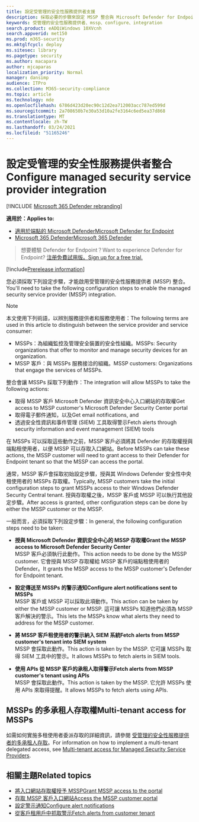 ```yaml
---
title: 設定受管理的安全性服務提供者支援
description: 採取必要的步驟來設定 MSSP 整合與 Microsoft Defender for Endpoint
keywords: 受管理的安全性服務提供者、mssp、configure、integration
search.product: eADQiWindows 10XVcnh
search.appverid: met150
ms.prod: m365-security
ms.mktglfcycl: deploy
ms.sitesec: library
ms.pagetype: security
ms.author: macapara
author: mjcaparas
localization_priority: Normal
manager: dansimp
audience: ITPro
ms.collection: M365-security-compliance
ms.topic: article
ms.technology: mde
ms.openlocfilehash: 6786d423d20ec90c12d2ea712003acc787ed599d
ms.sourcegitcommit: 2a708650b7e30a53d10a2fe3164c6ed5ea37d868
ms.translationtype: MT
ms.contentlocale: zh-TW
ms.lasthandoff: 03/24/2021
ms.locfileid: "51165246"
---
```

# <a name="configure-managed-security-service-provider-integration"></a><span data-ttu-id="aaa21-104">設定受管理的安全性服務提供者整合</span><span class="sxs-lookup"><span data-stu-id="aaa21-104">Configure managed security service provider integration</span></span>

[!INCLUDE [Microsoft 365 Defender rebranding](../../includes/microsoft-defender.md)]

<span data-ttu-id="aaa21-105">**適用於：**</span><span class="sxs-lookup"><span data-stu-id="aaa21-105">**Applies to:**</span></span>
- [<span data-ttu-id="aaa21-106">適用於端點的 Microsoft Defender</span><span class="sxs-lookup"><span data-stu-id="aaa21-106">Microsoft Defender for Endpoint</span></span>](https://go.microsoft.com/fwlink/p/?linkid=2154037)
- [<span data-ttu-id="aaa21-107">Microsoft 365 Defender</span><span class="sxs-lookup"><span data-stu-id="aaa21-107">Microsoft 365 Defender</span></span>](https://go.microsoft.com/fwlink/?linkid=2118804)

><span data-ttu-id="aaa21-108">想要體驗 Defender for Endpoint？</span><span class="sxs-lookup"><span data-stu-id="aaa21-108">Want to experience Defender for Endpoint?</span></span> [<span data-ttu-id="aaa21-109">注册免費試用版。</span><span class="sxs-lookup"><span data-stu-id="aaa21-109">Sign up for a free trial.</span></span>](https://www.microsoft.com/microsoft-365/windows/microsoft-defender-atp?ocid=docs-mssp-support-abovefoldlink)
 
[!include[Prerelease information](../../includes/prerelease.md)]

<span data-ttu-id="aaa21-110">您必須採取下列設定步驟，才能啟用受管理的安全性服務提供者 (MSSP) 整合。</span><span class="sxs-lookup"><span data-stu-id="aaa21-110">You'll need to take the following configuration steps to enable the managed security service provider (MSSP) integration.</span></span>

>[!NOTE]
><span data-ttu-id="aaa21-111">本文使用下列術語，以辨別服務提供者和服務使用者：</span><span class="sxs-lookup"><span data-stu-id="aaa21-111">The following terms are used in this article to distinguish between the service provider and service consumer:</span></span>
> - <span data-ttu-id="aaa21-112">MSSPs：為組織監控及管理安全裝置的安全性組織。</span><span class="sxs-lookup"><span data-stu-id="aaa21-112">MSSPs: Security organizations that offer to monitor and manage security devices for an organization.</span></span>
> - <span data-ttu-id="aaa21-113">MSSP 客戶：與 MSSPs 服務接洽的組織。</span><span class="sxs-lookup"><span data-stu-id="aaa21-113">MSSP customers: Organizations that engage the services of MSSPs.</span></span>

<span data-ttu-id="aaa21-114">整合會讓 MSSPs 採取下列動作：</span><span class="sxs-lookup"><span data-stu-id="aaa21-114">The integration will allow MSSPs to take the following actions:</span></span>

- <span data-ttu-id="aaa21-115">取得 MSSP 客戶 Microsoft Defender 資訊安全中心入口網站的存取權</span><span class="sxs-lookup"><span data-stu-id="aaa21-115">Get access to MSSP customer's Microsoft Defender Security Center portal</span></span>
- <span data-ttu-id="aaa21-116">取得電子郵件通知，以及</span><span class="sxs-lookup"><span data-stu-id="aaa21-116">Get email notifications, and</span></span> 
- <span data-ttu-id="aaa21-117">透過安全性資訊和事件管理 (SIEM) 工具取得警示</span><span class="sxs-lookup"><span data-stu-id="aaa21-117">Fetch alerts through security information and event management (SIEM) tools</span></span>

<span data-ttu-id="aaa21-118">在 MSSPs 可以採取這些動作之前，MSSP 客戶必須將其 Defender 的存取權授與端點租使用者，以便 MSSP 可以存取入口網站。</span><span class="sxs-lookup"><span data-stu-id="aaa21-118">Before MSSPs can take these actions, the MSSP customer will need to grant access to their Defender for Endpoint tenant so that the MSSP can access the portal.</span></span> 
 

<span data-ttu-id="aaa21-119">通常，MSSP 客戶會採取初始設定步驟，授與其 Windows Defender 安全性中央租使用者的 MSSPs 存取權。</span><span class="sxs-lookup"><span data-stu-id="aaa21-119">Typically, MSSP customers take the initial configuration steps to grant MSSPs access to their Windows Defender Security Central tenant.</span></span> <span data-ttu-id="aaa21-120">授與存取權之後，MSSP 客戶或 MSSP 可以執行其他設定步驟。</span><span class="sxs-lookup"><span data-stu-id="aaa21-120">After access is granted, other configuration steps can be done by either the MSSP customer or the MSSP.</span></span>


<span data-ttu-id="aaa21-121">一般而言，必須採取下列設定步驟：</span><span class="sxs-lookup"><span data-stu-id="aaa21-121">In general, the following configuration steps need to be taken:</span></span>


- <span data-ttu-id="aaa21-122">**授與 Microsoft Defender 資訊安全中心的 MSSP 存取權**</span><span class="sxs-lookup"><span data-stu-id="aaa21-122">**Grant the MSSP access to Microsoft Defender Security Center**</span></span> <br>
<span data-ttu-id="aaa21-123">MSSP 客戶必須執行此動作。</span><span class="sxs-lookup"><span data-stu-id="aaa21-123">This action needs to be done by the MSSP customer.</span></span> <span data-ttu-id="aaa21-124">它會授與 MSSP 存取權給 MSSP 客戶的端點租使用者的 Defender。</span><span class="sxs-lookup"><span data-stu-id="aaa21-124">It grants the MSSP access to the MSSP customer's Defender for Endpoint tenant.</span></span>
 

- <span data-ttu-id="aaa21-125">**設定傳送至 MSSPs 的警示通知**</span><span class="sxs-lookup"><span data-stu-id="aaa21-125">**Configure alert notifications sent to MSSPs**</span></span> <br>
<span data-ttu-id="aaa21-126">MSSP 客戶或 MSSP 可以採取此項動作。</span><span class="sxs-lookup"><span data-stu-id="aaa21-126">This action can be taken by either the MSSP customer or MSSP.</span></span> <span data-ttu-id="aaa21-127">這可讓 MSSPs 知道他們必須為 MSSP 客戶解決的警示。</span><span class="sxs-lookup"><span data-stu-id="aaa21-127">This lets the MSSPs know what alerts they need to address for the MSSP customer.</span></span>

- <span data-ttu-id="aaa21-128">**將 MSSP 客戶租使用者的警示納入 SIEM 系統**</span><span class="sxs-lookup"><span data-stu-id="aaa21-128">**Fetch alerts from MSSP customer's tenant into SIEM system**</span></span> <br> <span data-ttu-id="aaa21-129">MSSP 會採取此動作。</span><span class="sxs-lookup"><span data-stu-id="aaa21-129">This action is taken by the MSSP.</span></span> <span data-ttu-id="aaa21-130">它可讓 MSSPs 取得 SIEM 工具中的警示。</span><span class="sxs-lookup"><span data-stu-id="aaa21-130">It allows MSSPs to fetch alerts in SIEM tools.</span></span>

- <span data-ttu-id="aaa21-131">**使用 APIs 從 MSSP 客戶的承租人取得警示**</span><span class="sxs-lookup"><span data-stu-id="aaa21-131">**Fetch alerts from MSSP customer's tenant using APIs**</span></span> <br>
<span data-ttu-id="aaa21-132">MSSP 會採取此動作。</span><span class="sxs-lookup"><span data-stu-id="aaa21-132">This action is taken by the MSSP.</span></span> <span data-ttu-id="aaa21-133">它允許 MSSPs 使用 APIs 來取得提醒。</span><span class="sxs-lookup"><span data-stu-id="aaa21-133">It allows MSSPs to fetch alerts using APIs.</span></span>

## <a name="multi-tenant-access-for-mssps"></a><span data-ttu-id="aaa21-134">MSSPs 的多承租人存取權</span><span class="sxs-lookup"><span data-stu-id="aaa21-134">Multi-tenant access for MSSPs</span></span>
<span data-ttu-id="aaa21-135">如需如何實施多租使用者委派存取的詳細資訊，請參閱 [受管理的安全性服務提供者的多承租人存取](https://techcommunity.microsoft.com/t5/microsoft-defender-atp/multi-tenant-access-for-managed-security-service-providers/ba-p/1533440)。</span><span class="sxs-lookup"><span data-stu-id="aaa21-135">For information on how to implement a multi-tenant delegated access, see [Multi-tenant access for Managed Security Service Providers](https://techcommunity.microsoft.com/t5/microsoft-defender-atp/multi-tenant-access-for-managed-security-service-providers/ba-p/1533440).</span></span>



## <a name="related-topics"></a><span data-ttu-id="aaa21-136">相關主題</span><span class="sxs-lookup"><span data-stu-id="aaa21-136">Related topics</span></span>
- [<span data-ttu-id="aaa21-137">將入口網站存取權授予 MSSP</span><span class="sxs-lookup"><span data-stu-id="aaa21-137">Grant MSSP access to the portal</span></span>](grant-mssp-access.md)
- [<span data-ttu-id="aaa21-138">存取 MSSP 客戶入口網站</span><span class="sxs-lookup"><span data-stu-id="aaa21-138">Access the MSSP customer portal</span></span>](access-mssp-portal.md)
- [<span data-ttu-id="aaa21-139">設定警示通知</span><span class="sxs-lookup"><span data-stu-id="aaa21-139">Configure alert notifications</span></span>](configure-mssp-notifications.md)
- [<span data-ttu-id="aaa21-140">從客戶租用戶中抓取警示</span><span class="sxs-lookup"><span data-stu-id="aaa21-140">Fetch alerts from customer tenant</span></span>](fetch-alerts-mssp.md)

